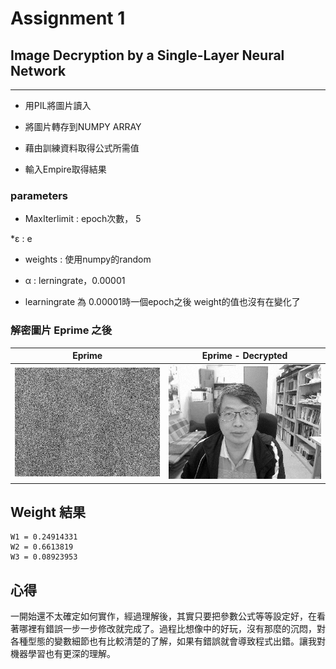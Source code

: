 # Assignment 1
## Image Decryption by a Single-Layer Neural Network 
***

 * 用PIL將圖片讀入
 
 * 將圖片轉存到NUMPY ARRAY
 
 * 藉由訓練資料取得公式所需值
 
 * 輸入Empire取得結果
 
 
###  parameters

* MaxIterlimit : epoch次數， 5

*ε : e

* weights : 使用numpy的random

* α : lerningrate，0.00001

* learningrate 為 0.00001時一個epoch之後 weight的值也沒有在變化了


### 解密圖片 Eprime 之後

| Eprime          | Eprime - Decrypted |
| :-------------: |:---------------:|
| ![Eprime](https://github.com/bill41708/ML2018_410421225/blob/master/ML2018_410421225/Eprime.png) | ![result](https://github.com/bill41708/ML2018_410421225/blob/master/ML2018_410421225/result.png) |


## Weight 結果
```
W1 = 0.24914331
W2 = 0.6613819
W3 = 0.08923953
```

## 心得
一開始還不太確定如何實作，經過理解後，其實只要把參數公式等等設定好，在看著哪裡有錯誤一步一步修改就完成了。過程比想像中的好玩，沒有那麼的沉悶，對各種型態的變數細節也有比較清楚的了解，如果有錯誤就會導致程式出錯。讓我對機器學習也有更深的理解。
